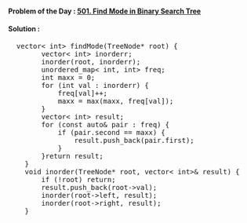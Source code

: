 #### Problem of the Day : [501. Find Mode in Binary Search Tree](https://leetcode.com/problems/find-mode-in-binary-search-tree/)

#### Solution :
<pre>
  vector< int> findMode(TreeNode* root) {
        vector< int> inorderr;
        inorder(root, inorderr);
        unordered_map< int, int> freq;
        int maxx = 0;        
        for (int val : inorderr) {
            freq[val]++;
            maxx = max(maxx, freq[val]);
        }        
        vector< int> result;
        for (const auto& pair : freq) {
            if (pair.second == maxx) {
                result.push_back(pair.first);
            }
        }return result;
    }
    void inorder(TreeNode* root, vector< int>& result) {
        if (!root) return;
        result.push_back(root->val);
        inorder(root->left, result);
        inorder(root->right, result);
    }
</pre>
